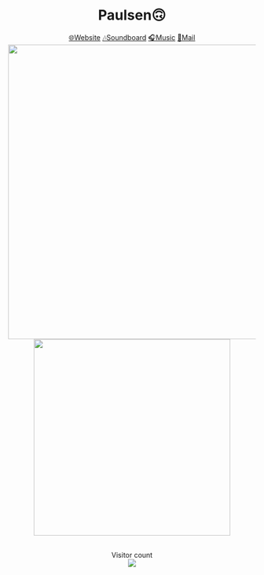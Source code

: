 <h1 align="center">Paulsen🙃</h1>

<div align="center">
  <a href="https://Paulsen.ooo">🌐Website</a>
  <a href="https://plattfis.ch">🎶Soundboard</a>
  <a href="https://music.paulsen.ooo">🎧Music</a>
  <a href="mailto:mail@paulsen.ooo">📯Mail</a>
</div>

<div align="center">
  <img width="600" src="https://streak-stats.demolab.com?user=realPaulsen&theme=violet-punch&hide_border=true&border_radius=15&date_format=j%20M%5B%20Y%5D"/>
</div>

<div align="center">
  <img width="400" src="https://github-readme-stats.vercel.app/api/top-langs/?username=realPaulsen&layout=compact&theme=vision-friendly-dark&hide_border=true&border_radius=15"/>
</div>

<br>

<p align="center"> 
  Visitor count<br>
  <img src="https://profile-counter.glitch.me/realPaulsen/count.svg" />
</p>


<!--
- I used: https://www.sitepoint.com/github-profile-readme/
- https://streak-stats.demolab.com/demo/?user=realPaulsen&theme=violet-punch&hide_border=true&border_radius=15&locale=en&date_format=j+M%5B+Y%5D&mode=daily&properties=background
- https://github-readme-stats.vercel.app/
-->
